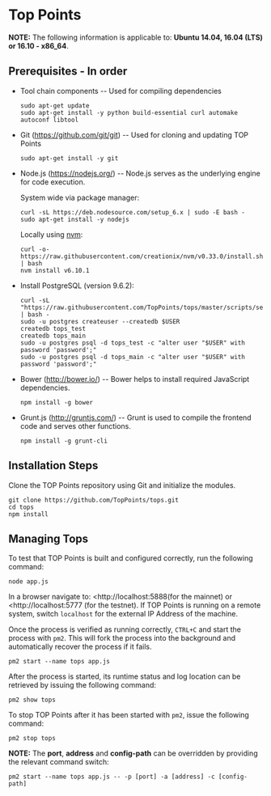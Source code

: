 # Top Points



**NOTE:** The following information is applicable to: **Ubuntu 14.04, 16.04 (LTS) or 16.10 - x86_64**.

## Prerequisites - In order

- Tool chain components -- Used for compiling dependencies

  ```
  sudo apt-get update
  sudo apt-get install -y python build-essential curl automake autoconf libtool
  ```

- Git (<https://github.com/git/git>) -- Used for cloning and updating TOP Points

  `sudo apt-get install -y git`

- Node.js (<https://nodejs.org/>) -- Node.js serves as the underlying engine for code execution.

  System wide via package manager:

  ```
  curl -sL https://deb.nodesource.com/setup_6.x | sudo -E bash -
  sudo apt-get install -y nodejs
  ```

  Locally using [nvm](https://github.com/creationix/nvm):

  ```
  curl -o- https://raw.githubusercontent.com/creationix/nvm/v0.33.0/install.sh | bash
  nvm install v6.10.1
  ```

- Install PostgreSQL (version 9.6.2):

  ```
  curl -sL "https://raw.githubusercontent.com/TopPoints/tops/master/scripts/setup_postgresql.Linux" | bash -
  sudo -u postgres createuser --createdb $USER
  createdb tops_test
  createdb tops_main
  sudo -u postgres psql -d tops_test -c "alter user "$USER" with password 'password';"
  sudo -u postgres psql -d tops_main -c "alter user "$USER" with password 'password';"
  ```

- Bower (<http://bower.io/>) -- Bower helps to install required JavaScript dependencies.

  `npm install -g bower`

- Grunt.js (<http://gruntjs.com/>) -- Grunt is used to compile the frontend code and serves other functions.

  `npm install -g grunt-cli`


## Installation Steps

Clone the TOP Points repository using Git and initialize the modules.

```
git clone https://github.com/TopPoints/tops.git
cd tops
npm install
```



## Managing Tops

To test that TOP Points is built and configured correctly, run the following command:

`node app.js`

In a browser navigate to: <http://localhost:5888(for the mainnet) or <http://localhost:5777 (for the testnet). If TOP Points is running on a remote system, switch `localhost` for the external IP Address of the machine.

Once the process is verified as running correctly, `CTRL+C` and start the process with `pm2`. This will fork the process into the background and automatically recover the process if it fails.

`pm2 start --name tops app.js`

After the process is started, its runtime status and log location can be retrieved by issuing the following command:

`pm2 show tops`

To stop TOP Points after it has been started with `pm2`, issue the following command:

`pm2 stop tops`

**NOTE:** The **port**, **address** and **config-path** can be overridden by providing the relevant command switch:

```
pm2 start --name tops app.js -- -p [port] -a [address] -c [config-path]
```

## 








